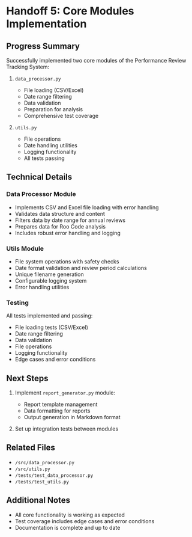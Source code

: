 # Handoff 5: Core Modules Implementation

## Progress Summary

Successfully implemented two core modules of the Performance Review Tracking System:

1. `data_processor.py`
   - File loading (CSV/Excel)
   - Date range filtering
   - Data validation
   - Preparation for analysis
   - Comprehensive test coverage

2. `utils.py`
   - File operations
   - Date handling utilities
   - Logging functionality
   - All tests passing

## Technical Details

### Data Processor Module
- Implements CSV and Excel file loading with error handling
- Validates data structure and content
- Filters data by date range for annual reviews
- Prepares data for Roo Code analysis
- Includes robust error handling and logging

### Utils Module
- File system operations with safety checks
- Date format validation and review period calculations
- Unique filename generation
- Configurable logging system
- Error handling utilities

### Testing
All tests implemented and passing:
- File loading tests (CSV/Excel)
- Date range filtering
- Data validation
- File operations
- Logging functionality
- Edge cases and error conditions

## Next Steps

1. Implement `report_generator.py` module:
   - Report template management
   - Data formatting for reports
   - Output generation in Markdown format

2. Set up integration tests between modules

## Related Files
- `/src/data_processor.py`
- `/src/utils.py`
- `/tests/test_data_processor.py`
- `/tests/test_utils.py`

## Additional Notes
- All core functionality is working as expected
- Test coverage includes edge cases and error conditions
- Documentation is complete and up to date
